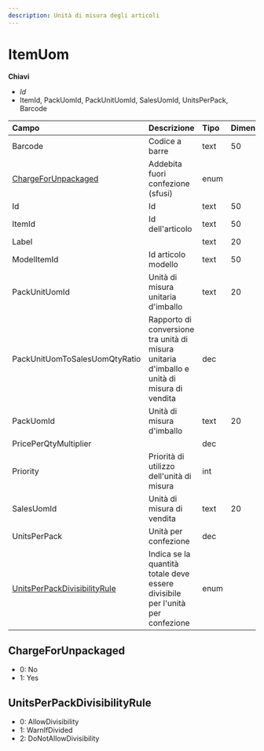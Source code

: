 ```yaml
---
description: Unità di misura degli articoli
---
```


# ItemUom

**Chiavi**

* _Id_
* ItemId, PackUomId, PackUnitUomId, SalesUomId, UnitsPerPack, Barcode

| Campo | Descrizione | Tipo | Dimensione |
| :--- | :--- | :--- | :--- |
| Barcode | Codice a barre | text | 50 |
| [ChargeForUnpackaged](itemuom.md#chargeforunpackaged) | Addebita fuori confezione \(sfusi\) | enum |  |
| Id | Id | text | 50 |
| ItemId | Id dell'articolo | text | 50 |
| Label |  | text | 20 |
| ModelItemId | Id articolo modello | text | 50 |
| PackUnitUomId | Unità di misura unitaria d'imballo | text | 20 |
| PackUnitUomToSalesUomQtyRatio | Rapporto di conversione tra unità di misura unitaria d'imballo e unità di misura di vendita | dec |  |
| PackUomId | Unità di misura d'imballo | text | 20 |
| PricePerQtyMultiplier |  | dec |  |
| Priority | Priorità di utilizzo dell'unità di misura | int |  |
| SalesUomId | Unità di misura di vendita | text | 20 |
| UnitsPerPack | Unità per confezione | dec |  |
| [UnitsPerPackDivisibilityRule](itemuom.md#unitsperpackdivisibilityrule) | Indica se la quantità totale deve essere divisibile per l'unità per confezione | enum |  |

## ChargeForUnpackaged

* 0: No
* 1: Yes

## UnitsPerPackDivisibilityRule

* 0: AllowDivisibility
* 1: WarnIfDivided
* 2: DoNotAllowDivisibility

